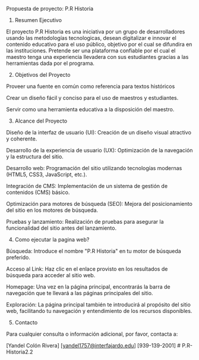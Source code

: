 Propuesta de proyecto: P.R Historia 

1. Resumen Ejecutivo 

El proyecto P.R Historia es una iniciativa por un grupo de desarrolladores usando las metodologías tecnologicas, desean digitalizar e innovar el contenido educativo para el uso público, objetivo por el cual se difundira en las instituciones. Pretende ser una plataforma confiable por el cual el maestro tenga una experiencia llevadera con sus estudiantes gracias a las herramientas dada por el programa. 

2. Objetivos del Proyecto 

Proveer una fuente en común como referencia para textos históricos 

Crear un diseño fácil y conciso para el uso de maestros y estudiantes. 

Servir como una herramienta educativa a la disposición del maestro. 

 

3. Alcance del Proyecto 

Diseño de la interfaz de usuario (UI): Creación de un diseño visual atractivo y coherente. 

Desarrollo de la experiencia de usuario (UX): Optimización de la navegación y la estructura del sitio. 

Desarrollo web: Programación del sitio utilizando tecnologías modernas (HTML5, CSS3, JavaScript, etc.). 

Integración de CMS: Implementación de un sistema de gestión de contenidos (CMS) básico. 

Optimización para motores de búsqueda (SEO): Mejora del posicionamiento del sitio en los motores de búsqueda. 

Pruebas y lanzamiento: Realización de pruebas para asegurar la funcionalidad del sitio antes del lanzamiento. 

4. Como ejecutar  la pagina web? 

Búsqueda: Introduce el nombre "P.R Historia" en tu motor de búsqueda preferido. 

Acceso al Link: Haz clic en el enlace provisto en los resultados de búsqueda para acceder al sitio web. 

Homepage: Una vez en la página principal, encontrarás la barra de navegación que te llevará a las páginas principales del sitio. 

Exploración: La página principal también te introducirá al propósito del sitio web, facilitando tu navegación y entendimiento de los recursos disponibles. 

 5. Contacto 

Para cualquier consulta o información adicional, por favor, contacta a: 

[Yandel Colón Rivera] 
[yandel1757@interfajardo.edu] 
[939-139-2001] # P.R-Historia2.2
